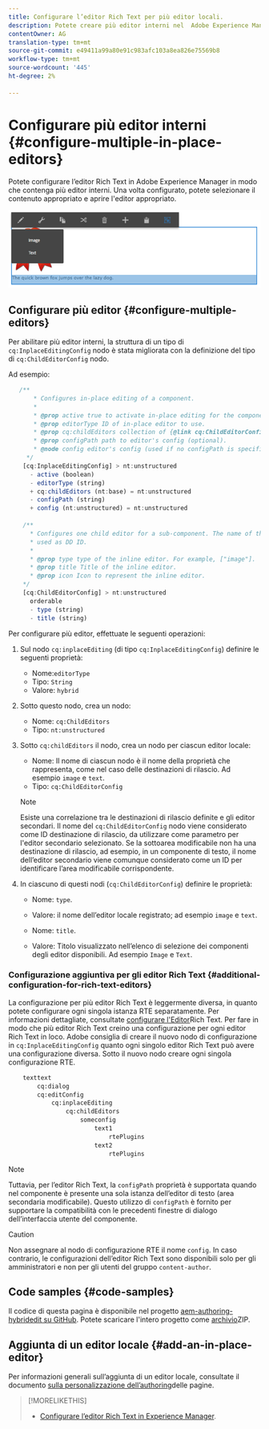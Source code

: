 ```yaml
---
title: Configurare l’editor Rich Text per più editor locali.
description: Potete creare più editor interni nel  Adobe Experience Manager configurando Editor Rich Text.
contentOwner: AG
translation-type: tm+mt
source-git-commit: e49411a99a80e91c983afc103a8ea826e75569b8
workflow-type: tm+mt
source-wordcount: '445'
ht-degree: 2%

---
```



# Configurare più editor interni {#configure-multiple-in-place-editors}

Potete configurare l’editor Rich Text in  Adobe Experience Manager in modo che contenga più editor interni. Una volta configurato, potete selezionare il contenuto appropriato e aprire l&#39;editor appropriato.

![Un editor locale specifico](assets/rte-inplace-editor.png)

## Configurare più editor {#configure-multiple-editors}

Per abilitare più editor interni, la struttura di un tipo di `cq:InplaceEditingConfig` nodo è stata migliorata con la definizione del tipo di `cq:ChildEditorConfig` nodo.

Ad esempio:

```js
   /**
       * Configures in-place editing of a component.
       *
       * @prop active true to activate in-place editing for the component.
       * @prop editorType ID of in-place editor to use.
       * @prop cq:childEditors collection of {@link cq:ChildEditorConfig} nodes.
       * @prop configPath path to editor's config (optional).
       * @node config editor's config (used if no configPath is specified; optional).
     */
    [cq:InplaceEditingConfig] > nt:unstructured
      - active (boolean)
      - editorType (string)
      + cq:childEditors (nt:base) = nt:unstructured
      - configPath (string)
      + config (nt:unstructured) = nt:unstructured

    /**
      * Configures one child editor for a sub-component. The name of the this node is
      * used as DD ID.
      *
      * @prop type type of the inline editor. For example, ["image"].
      * @prop title Title of the inline editor.
      * @prop icon Icon to represent the inline editor.
    */
    [cq:ChildEditorConfig] > nt:unstructured
      orderable
      - type (string)
      - title (string)
```

Per configurare più editor, effettuate le seguenti operazioni:

1. Sul nodo `cq:inplaceEditing` (di tipo `cq:InplaceEditingConfig`) definire le seguenti proprietà:

   * Nome:`editorType`
   * Tipo: `String`
   * Valore: `hybrid`

1. Sotto questo nodo, crea un nodo:

   * Nome: `cq:ChildEditors`
   * Tipo: `nt:unstructured`

1. Sotto `cq:childEditors` il nodo, crea un nodo per ciascun editor locale:

   * Nome: Il nome di ciascun nodo è il nome della proprietà che rappresenta, come nel caso delle destinazioni di rilascio. Ad esempio `image` e `text`.
   * Tipo: `cq:ChildEditorConfig`

   >[!NOTE]
   >
   >Esiste una correlazione tra le destinazioni di rilascio definite e gli editor secondari. Il nome del `cq:ChildEditorConfig` nodo viene considerato come ID destinazione di rilascio, da utilizzare come parametro per l&#39;editor secondario selezionato. Se la sottoarea modificabile non ha una destinazione di rilascio, ad esempio, in un componente di testo, il nome dell’editor secondario viene comunque considerato come un ID per identificare l’area modificabile corrispondente.

1. In ciascuno di questi nodi (`cq:ChildEditorConfig`) definire le proprietà:

   * Nome: `type`.
   * Valore: il nome dell’editor locale registrato; ad esempio `image` e `text`.

   * Nome: `title`.
   * Valore: Titolo visualizzato nell’elenco di selezione dei componenti degli editor disponibili. Ad esempio `Image` e `Text`.

### Configurazione aggiuntiva per gli editor Rich Text {#additional-configuration-for-rich-text-editors}

La configurazione per più editor Rich Text è leggermente diversa, in quanto potete configurare ogni singola istanza RTE separatamente. Per informazioni dettagliate, consultate [configurare l&#39;Editor](/help/sites-administering/rich-text-editor.md)Rich Text. Per fare in modo che più editor Rich Text creino una configurazione per ogni editor Rich Text in loco. Adobe consiglia di creare il nuovo nodo di configurazione in `cq:InplaceEditingConfig` quanto ogni singolo editor Rich Text può avere una configurazione diversa. Sotto il nuovo nodo creare ogni singola configurazione RTE.

```xml
    texttext
        cq:dialog
        cq:editConfig
            cq:inplaceEditing
                cq:childEditors
                    someconfig
                        text1
                            rtePlugins
                        text2
                            rtePlugins
```

>[!NOTE]
>
>Tuttavia, per l’editor Rich Text, la `configPath` proprietà è supportata quando nel componente è presente una sola istanza dell’editor di testo (area secondaria modificabile). Questo utilizzo di `configPath` è fornito per supportare la compatibilità con le precedenti finestre di dialogo dell’interfaccia utente del componente.

>[!CAUTION]
>
>Non assegnare al nodo di configurazione RTE il nome `config`. In caso contrario, le configurazioni dell’editor Rich Text sono disponibili solo per gli amministratori e non per gli utenti del gruppo `content-author`.

## Code samples {#code-samples}

Il codice di questa pagina è disponibile nel progetto [aem-authoring-hybridedit su GitHub](https://github.com/Adobe-Marketing-Cloud/aem-authoring-hybrideditors). Potete scaricare l&#39;intero progetto come [archivio](https://github.com/Adobe-Marketing-Cloud/aem-authoring-hybrideditors/archive/master.zip)ZIP.

## Aggiunta di un editor locale {#add-an-in-place-editor}

Per informazioni generali sull’aggiunta di un editor locale, consultate il documento [sulla personalizzazione dell’authoring](/help/sites-developing/customizing-page-authoring-touch.md#add-new-in-place-editor)delle pagine.

>[!MORELIKETHIS]
>
>* [Configurare l’editor Rich Text in  Experience Manager](/help/sites-administering/rich-text-editor.md).

